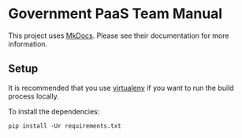 # Government PaaS Team Manual

This project uses [MkDocs][]. Please see their documentation for more
information.

[MkDocs]: http://www.mkdocs.org/

## Setup

It is recommended that you use [virtualenv][] if you want to run the build
process locally.

[virtualenv]: https://virtualenv.pypa.io/en/latest/

To install the dependencies:

    pip install -Ur requirements.txt
